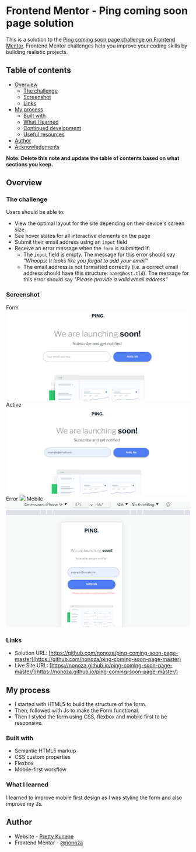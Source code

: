 # Frontend Mentor - Ping coming soon page solution

This is a solution to the [Ping coming soon page challenge on Frontend Mentor](https://www.frontendmentor.io/challenges/ping-single-column-coming-soon-page-5cadd051fec04111f7b848da). Frontend Mentor challenges help you improve your coding skills by building realistic projects. 

## Table of contents

- [Overview](#overview)
  - [The challenge](#the-challenge)
  - [Screenshot](#screenshot)
  - [Links](#links)
- [My process](#my-process)
  - [Built with](#built-with)
  - [What I learned](#what-i-learned)
  - [Continued development](#continued-development)
  - [Useful resources](#useful-resources)
- [Author](#author)
- [Acknowledgments](#acknowledgments)

**Note: Delete this note and update the table of contents based on what sections you keep.**

## Overview

### The challenge

Users should be able to:

- View the optimal layout for the site depending on their device's screen size
- See hover states for all interactive elements on the page
- Submit their email address using an `input` field
- Receive an error message when the `form` is submitted if:
	- The `input` field is empty. The message for this error should say *"Whoops! It looks like you forgot to add your email"*
	- The email address is not formatted correctly (i.e. a correct email address should have this structure: `name@host.tld`). The message for this error should say *"Please provide a valid email address"*

### Screenshot
Form
![](./images/form.PNG)
Active
![](./images/active.PNG)
Error
![](./images/error.PNG)
Mobile
![](./images/mobile.PNG)



### Links

- Solution URL: [https://github.com/nonoza/ping-coming-soon-page-master](https://github.com/nonoza/ping-coming-soon-page-master)
- Live Site URL: [https://nonoza.github.io/ping-coming-soon-page-master/](https://nonoza.github.io/ping-coming-soon-page-master/)

## My process
- I started with HTML5 to build the structure of the form.
- Then, followed with Js to make the Form functional.
- Then I styled the form using CSS, flexbox and mobile first to be responsive.

### Built with

- Semantic HTML5 markup
- CSS custom properties
- Flexbox
- Mobile-first workflow


### What I learned

I learned to improve mobile first design as I was styling the form and also improve my Js.


## Author

- Website - [Pretty Kunene](https://prettynkunene.co.za/)
- Frontend Mentor - [@nonoza](https://www.frontendmentor.io/profile/nonoza)




